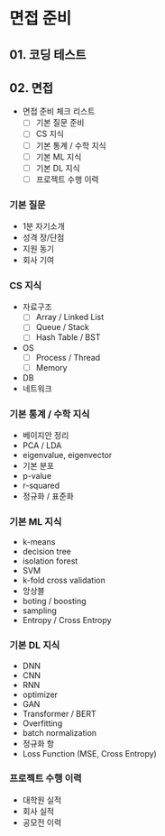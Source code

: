# 면접 준비
## 01. 코딩 테스트
## 02. 면접
- 면접 준비 체크 리스트
  - [ ] 기본 질문 준비
  - [ ] CS 지식
  - [ ] 기본 통계 / 수학 지식
  - [ ] 기본 ML 지식
  - [ ] 기본 DL 지식
  - [ ] 프로젝트 수행 이력
### 기본 질문
- 1분 자기소개
- 성격 장/단점
- 지원 동기
- 회사 기여
### CS 지식
- 자료구조
  - [ ] Array / Linked List
  - [ ] Queue / Stack
  - [ ] Hash Table / BST
- OS
  - [ ] Process / Thread
  - [ ] Memory
- DB
- 네트워크
### 기본 통계 / 수학 지식
- 베이지안 정리
- PCA / LDA
- eigenvalue, eigenvector
- 기본 분포
- p-value
- r-squared
- 정규화 / 표준화
### 기본 ML 지식
- k-means
- decision tree
- isolation forest
- SVM
- k-fold cross validation
- 앙상블
- boting / boosting
- sampling
- Entropy / Cross Entropy
### 기본 DL 지식
- DNN
- CNN
- RNN
- optimizer
- GAN
- Transformer / BERT
- Overfitting
- batch normalization
- 정규화 항
- Loss Function (MSE, Cross Entropy)
### 프로젝트 수행 이력
- 대학원 실적
- 회사 실적
- 공모전 이력
